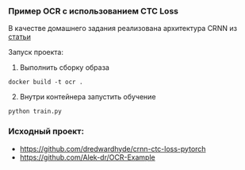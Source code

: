 ### Пример OCR с использованием CTC Loss

В качестве домашнего задания реализована архитектура CRNN из [статьи](https://arxiv.org/abs/1507.05717)

Запуск проекта:
1. Выполнить сборку образа
```
docker build -t ocr .
```
2. Внутри контейнера запустить обучение
```
python train.py
```

### Исходный проект:
* https://github.com/dredwardhyde/crnn-ctc-loss-pytorch
* https://github.com/Alek-dr/OCR-Example